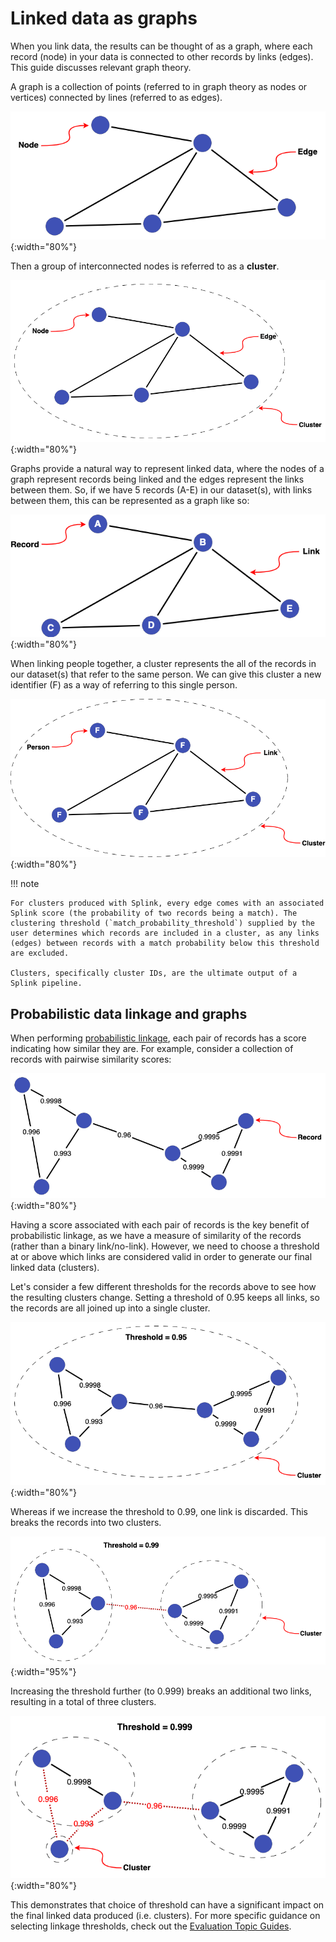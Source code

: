 # Linked data as graphs

When you link data, the results can be thought of as a graph, where each record (node) in your data is connected to other records by links (edges).  This guide discusses relevant graph theory.

A graph is a collection of points (referred to in graph theory as nodes or vertices) connected by lines (referred to as edges).

![Basic Graph](../../img/clusters/basic_graph.drawio.png){:width="80%"}

Then a group of interconnected nodes is referred to as a **cluster**.

![Basic Cluster](../../img/clusters/basic_graph_cluster.drawio.png){:width="80%"}

Graphs provide a natural way to represent linked data, where the nodes of a graph represent records being linked and the edges represent the links between them. So, if we have 5 records (A-E) in our dataset(s), with links between them, this can be represented as a graph like so:

![Basic Graph - Records](../../img/clusters/basic_graph_records.drawio.png){:width="80%"}

When linking people together, a cluster represents the all of the records in our dataset(s) that refer to the same person. We can give this cluster a new identifier (F) as a way of referring to this single person.

![Basic Person Cluster](../../img/clusters/basic_graph_cluster_person.drawio.png){:width="80%"}

!!! note

    For clusters produced with Splink, every edge comes with an associated Splink score (the probability of two records being a match). The clustering threshold (`match_probability_threshold`) supplied by the user determines which records are included in a cluster, as any links (edges) between records with a match probability below this threshold are excluded.

    Clusters, specifically cluster IDs, are the ultimate output of a Splink pipeline.

## Probabilistic data linkage and graphs

When performing [probabilistic linkage](./probabilistic_vs_deterministic.md), each pair of records has a score indicating how similar they are. For example, consider a collection of records with pairwise similarity scores:

![Threshold Cluster](../../img/clusters/threshold_cluster.drawio.png){:width="80%"}

Having a score associated with each pair of records is the key benefit of probabilistic linkage, as we have a measure of similarity of the records (rather than a binary link/no-link). However, we need to choose a threshold at or above which links are considered valid in order to generate our final linked data (clusters).

Let's consider a few different thresholds for the records above to see how the resulting clusters change. Setting a threshold of 0.95 keeps all links, so the records are all joined up into a single cluster.

![Threshold Cluster](../../img/clusters/threshold_cluster_low.drawio.png){:width="80%"}

Whereas if we increase the threshold to 0.99, one link is discarded. This breaks the records into two clusters.

![Threshold Cluster](../../img/clusters/threshold_cluster_medium.drawio.png){:width="95%"}

Increasing the threshold further (to 0.999) breaks an additional two links, resulting in a total of three clusters.

![Threshold Cluster](../../img/clusters/threshold_cluster_high.drawio.png){:width="80%"}

This demonstrates that choice of threshold can have a significant impact on the final linked data produced (i.e. clusters). For more specific guidance on selecting linkage thresholds, check out the [Evaluation Topic Guides](../evaluation/overview.md).